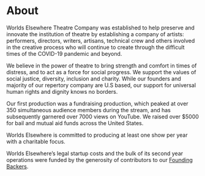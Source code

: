 # About

Worlds Elsewhere Theatre Company was established to help preserve and innovate the institution of theatre by establishing a company of artists: performers, directors, writers, artisans, technical crew and others involved in the creative process who will continue to create through the difficult times of the COVID-19 pandemic and beyond.

We believe in the power of theatre to bring strength and comfort in times of distress, and to act as a force for social progress. We support the values of social justice, diversity, inclusion and charity. While our founders and majority of our repertory company are U.S based, our support for universal human rights and dignity knows no borders.

Our first production was a fundraising production, which peaked at over 350 simultaneous audience members during the stream, and has subsequently garnered over 7000 views on YouTube. We raised over $5000 for bail and mutual aid funds across the United States.

Worlds Elsewhere is committed to producing at least one show per year with a charitable focus.

Worlds Elsewhere’s legal startup costs and the bulk of its second year operations were funded by the generosity of contributors to our [Founding Backers](./founding-backers).
